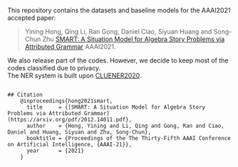 This repository contains the datasets and baseline models for the AAAI2021 accepted paper:
> Yining Hong, Qing Li, Ran Gong, Daniel Ciao, Siyuan Huang and Song-Chun Zhu
> [SMART: A Situation Model for Algebra Story Problems via Attributed Grammar](https://arxiv.org/pdf/2012.14011.pdf)
> AAAI2021. 

We also release part of the codes. However, we decide to keep most of the codes classified due to privacy. \
The NER system is built upon [CLUENER2020](https://github.com/CLUEbenchmark/CLUENER2020).

```

## Citation
    @inproceedings{hong2021smart,
      title     = {[SMART: A Situation Model for Algebra Story Problems via Attributed Grammar](https://arxiv.org/pdf/2012.14011.pdf},
      author    = {Hong, Yining and Li, Qing and Gong, Ran and Ciao, Daniel and Huang, Siyuan and Zhu, Song-Chun},
      booktitle = {Proceedings of the The Thirty-Fifth AAAI Conference on Artificial Intelligence, {AAAI-21}},            
      year      = {2021}
    }
 